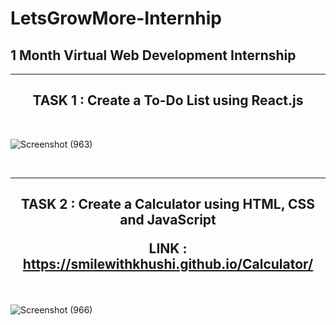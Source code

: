 # LetsGrowMore-Internhip
<h2> 1 Month Virtual Web Development Internship </h2>


<hr width="100%" size=3>
<h2 align="center"> TASK 1 : Create a To-Do List using React.js </h2>
<br>

![Screenshot (963)](https://user-images.githubusercontent.com/102166679/195578032-2f62b01a-acd3-4342-9ef2-fa18217ce7d7.png)

<br>
<hr width="100%" size=3>
<h2 align="center"> TASK 2 : Create a Calculator using HTML, CSS and JavaScript <br>

LINK : https://smilewithkhushi.github.io/Calculator/

</h2>
<br>

![Screenshot (966)](https://user-images.githubusercontent.com/102166679/195578584-09eb32a2-ad8e-4b14-8bc9-f325d9c9da2f.png)


<br> <br> 



